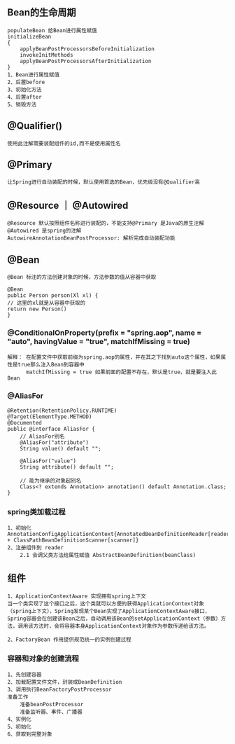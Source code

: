## Bean的生命周期
    populateBean 给Bean进行属性赋值
    initializeBean
    {
        applyBeanPostProcessorsBeforeInitialization
        invokeInitMethods
        applyBeanPostProcessorsAfterInitialization
    }
    1、Bean进行属性赋值
    2、后置before
    3、初始化方法
    4、后置after
    5、销毁方法

## @Qualifier()
    使用此注解需要装配组件的id,而不是使用属性名

## @Primary
    让Spring进行自动装配的时候，默认使用首选的Bean，优先级没有@Qualifier高

## @Resource ｜ @Autowired
    @Resource 默认按照组件名称进行装配的，不能支持@Primary 是Java的原生注解
    @Autowired 是spring的注解
    AutowireAnnotationBeanPostProcessor: 解析完成自动装配功能
    
## @Bean
    @Bean 标注的方法创建对象的时候，方法参数的值从容器中获取
    
    @Bean
    public Person person(Xl xl) {
    // 这里的xl就是从容器中获取的
    return new Person()
    }

### @ConditionalOnProperty(prefix = "spring.aop", name = "auto", havingValue = "true", matchIfMissing = true)
    解释： 在配置文件中获取前缀为spring.aop的属性，并在其之下找到auto这个属性，如果属性是true那么注入Bean到容器中
          matchIfMissing = true 如果前面的配置不存在，默认是true，就是要注入此Bean
          
### @AliasFor
    @Retention(RetentionPolicy.RUNTIME)
    @Target(ElementType.METHOD)
    @Documented
    public @interface AliasFor {
        // AliasFor别名
    	@AliasFor("attribute")
    	String value() default "";
    	
    	@AliasFor("value")
    	String attribute() default "";
    	
    	// 能为继承的对象起别名
    	Class<? extends Annotation> annotation() default Annotation.class;
    }
    
### spring类加载过程
    1、初始化 AnnotationConfigApplicationContext{AnnotatedBeanDefinitionReader[reader] + ClassPathBeanDefinitionScanner[scanner]}
    2、注册组件到 reader
        2.1 会调父类方法给属性赋值 AbstractBeanDefinition(beanClass)
        
## 组件
    1、ApplicationContextAware 实现拥有spring上下文
    当一个类实现了这个接口之后，这个类就可以方便的获得ApplicationContext对象（spring上下文），Spring发现某个Bean实现了ApplicationContextAware接口，Spring容器会在创建该Bean之后，自动调用该Bean的setApplicationContext（参数）方法，调用该方法时，会将容器本身ApplicationContext对象作为参数传递给该方法。
    
    2、FactoryBean 作用提供规范统一的实例创建过程
    
### 容器和对象的创建流程
    1、先创建容器
    2、加载配置文件文件，封装成BeanDefinition
    3、调用执行BeanFactoryPostProcessor
    准备工作
        准备beanPostProcessor
        准备监听器、事件、广播器
    4、实例化
    5、初始化
    6、获取到完整对象
    
    
    
    
    
    
    
    
     
